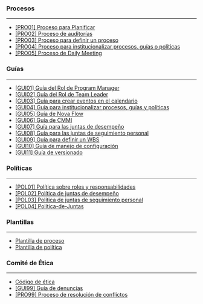 ### Procesos

***

* [\[PRO01\] Proceso para Planificar](https://github.com/novaDepto/Nova/wiki/Proceso-para-Planificar)
* [\[PRO02\] Proceso de auditorías](https://github.com/novaDepto/Nova/wiki/Proceso-de-auditor%C3%ADas)
* [\[PRO03\] Proceso para definir un proceso](https://github.com/novaDepto/Nova/wiki/%5BPRO01%5D-Proceso-para-definir-un-proceso)
* [\[PRO04\] Proceso para institucionalizar procesos, guías o políticas](https://github.com/novaDepto/Nova/wiki/Proceso-para-institucionalizar-procesos-gu%C3%ADas-y-pol%C3%ADticas)
* [\[PRO05\] Proceso de Daily Meeting](https://github.com/novaDepto/Nova/wiki/Proceso-de-Daily-Meeting)

### Guías

***
* [\[GUI01\] Guía del Rol de Program Manager
](https://github.com/novaDepto/Nova/blob/guia/guia-pms/Gu%C3%ADa-del-PM.md)
* [\[GUI02\] Guía del Rol de Team Leader
](https://github.com/novaDepto/Nova/blob/master/Gu%C3%ADa-de-Team-Leaders.md)
* [\[GUI03\] Guía para crear eventos en el calendario](https://github.com/novaDepto/Nova/wiki/Gu%C3%ADa-para-agendar-eventos)
* [\[GUI04\] Guía para institucionalizar procesos, guías y políticas](https://github.com/novaDepto/Nova/wiki/Gu%C3%ADa-para-institucionalizar-procesos-guías-políticas)
* [\[GUI05\] Guía de Nova Flow](https://github.com/novaDepto/Nova/wiki/Gu%C3%ADa-de-Nova-Flow)
* [\[GUI06\] Guía de CMMI](https://github.com/novaDepto/Nova/wiki/Gu%C3%ADa-de-CMMI)
* [\[GUI07\] Guía para las juntas de desempeño](https://github.com/novaDepto/Nova/wiki/Gu%C3%ADa-para-las-juntas-de-desempe%C3%B1o)
* [\[GUI08\] Guía para las juntas de seguimiento personal ](https://github.com/novaDepto/Nova/wiki/Gu%C3%ADa-para-las-juntas-de-seguimiento-personal-(JSP))
* [\[GUI09\] Guía para definir un WBS](https://github.com/novaDepto/Nova/wiki/Gu%C3%ADa-para-definir-un-WBS)
* [\[GUI10\] Guía de manejo de configuración](https://github.com/novaDepto/Nova/wiki/%5BGUI10%5D-Gu%C3%ADa-de-manejo-de-configuraci%C3%B3n)
* [\[GUI11\] Guía de versionado](https://github.com/novaDepto/Nova/wiki/%5BGUI11%5D-Gu%C3%ADa-de-versionado)

### Políticas

***

* [\[POL01\] Política sobre roles y responsabilidades](https://github.com/novaDepto/Nova/wiki/Pol%C3%ADtica-sobre-roles-y-responsabilidades)
* [\[POL02\] Política de juntas de desempeño](https://github.com/novaDepto/Nova/wiki/Pol%C3%ADtica-de-juntas-de-desempe%C3%B1o)
* [\[POL03\] Política de juntas de seguimiento personal](https://github.com/novaDepto/Nova/wiki/Pol%C3%ADtica-de-juntas-de-seguimiento-personal-(JSP))
* [\[POL04\] Política-de-Juntas](https://github.com/novaDepto/Nova/wiki/Pol%C3%ADtica-de-Juntas)

### Plantillas

***

* [Plantilla de proceso](https://github.com/novaDepto/Nova/wiki/Plantilla-de-proceso)
* [Plantilla de política](https://github.com/novaDepto/Nova/wiki/Plantilla-de-pol%C3%ADtica)

### Comité de Ética

***

* [Código de ética](https://github.com/novaDepto/Nova/wiki/C%C3%B3digo-de-%C3%A9tica)
* [\[GUI99\] Guía de denuncias](https://github.com/novaDepto/Nova/wiki/Gu%C3%ADa-de-denuncias)
* [\[PRO99\] Proceso de resolución de conflictos](https://github.com/novaDepto/Nova/wiki/Proceso-de-resoluci%C3%B3n-de-conflictos)
